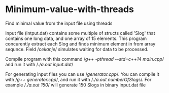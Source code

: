 # Minimum-value-with-threads
Find minimal value from the input file using threads


Input file (intput.dat) contains some multiple of structs called 'Slog' that contains one long data, and one array of 15 elements.
This program concurently extract each Slog and finds minimum element in from array sequnce. Field /*cekanje*/ simulates waiting for data to be processed.


Compile program with this command
/*g++ -pthread --std=c++14 main.cpp*/
and run it with /*./a.out input.dat*/


For generating input files you can use /*generator.cpp*/. You can compile it with /*g++ generator.cpp*/, and run it with
/*./a.out numberOfSlogs*/. For example /*./a.out 150*/ will generate 150 Slogs in binary input.dat file
